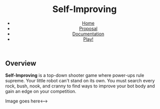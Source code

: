 <header>

# Self-Improving

<div id="navbar">

*   [Home](#)
*   [Proposal](#)
*   [Documentation](#)
*   [Play!](#)

</div>

</header>

<main>

<div>

## Overview

**Self-Improving** is a top-down shooter game where power-ups rule supreme. Your little robot can't stand on its own. You must search every rock, bush, nook, and cranny to find ways to improve your bot body and gain an edge on your competition.

Image goes here<--></div>

</main>